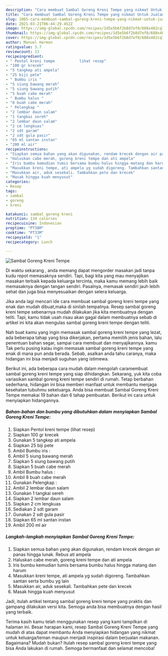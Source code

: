 ```yaml
---
description: "Cara membuat Sambal Goreng Kreni Tempe yang nikmat Untuk Jualan"
title: "Cara membuat Sambal Goreng Kreni Tempe yang nikmat Untuk Jualan"
slug: 1065-cara-membuat-sambal-goreng-kreni-tempe-yang-nikmat-untuk-jualan
date: 2021-03-21T06:44:29.452Z
image: https://img-global.cpcdn.com/recipes/1d5e5b6f2b8d7ef0/680x482cq70/sambal-goreng-kreni-tempe-foto-resep-utama.jpg
thumbnail: https://img-global.cpcdn.com/recipes/1d5e5b6f2b8d7ef0/680x482cq70/sambal-goreng-kreni-tempe-foto-resep-utama.jpg
cover: https://img-global.cpcdn.com/recipes/1d5e5b6f2b8d7ef0/680x482cq70/sambal-goreng-kreni-tempe-foto-resep-utama.jpg
author: Manuel Harmon
ratingvalue: 3.7
reviewcount: 13
recipeingredient:
- " Pentol kreni tempe           lihat resep"
- "100 gr krecek"
- "5 tangkep ati ampela"
- "25 biji pete"
- " Bumbu iris "
- "5 siung bawang merah"
- "5 siung bawang putih"
- "5 buah cabe merah"
- " Bumbu halus "
- "8 buah cabe merah"
- " Pelengkap "
- "2 lembar daun salam"
- "1 tangkai sereh"
- "2 lembar daun salam"
- "2 cm lengkuas"
- "2 sdt garam"
- "2 sdt gula pasir"
- "65 ml santan instan"
- "200 ml air"
recipeinstructions:
- "Siapkan semua bahan yang akan digunakan, rendam krecek dengan air panas hingga lunak. Rebus ati ampela"
- "Haluskan cabe merah, goreng kreni tempe dan ati ampela"
- "Iris bumbu kemudian tumis bersama bumbu halus hingga matang dan harum"
- "Masukkan kreni tempe, ati ampela yg sudah digoreng. Tambahkan santan serta bumbu yg lain"
- "Masukkan air, aduk sesekali. Tambahkan pete dan krecek"
- "Masak hingga kuah menyusut"
categories:
- Resep
tags:
- sambal
- goreng
- kreni

katakunci: sambal goreng kreni 
nutrition: 134 calories
recipecuisine: Indonesian
preptime: "PT38M"
cooktime: "PT33M"
recipeyield: "1"
recipecategory: Lunch

---
```



![Sambal Goreng Kreni Tempe](https://img-global.cpcdn.com/recipes/1d5e5b6f2b8d7ef0/680x482cq70/sambal-goreng-kreni-tempe-foto-resep-utama.jpg)

Di waktu  sekarang , anda memang dapat mengorder masakan jadi tanpa kudu repot memasaknya sendiri. Tapi, bagi kita yang mau menyajikan masakan terbaik kepada keluarga tercinta, maka kamu memang lebih baik memasaknya dengan tangan sendiri. Pasalnya, memasak sendiri jauh lebih sehat dan juga bisa menyesuaikan dengan selera keluarga.

Jika anda lagi mencari ide cara membuat sambal goreng kreni tempe yang enak dan mudah dibuat,maka di sinilah tempatnya. Resep sambal goreng kreni tempe  sebenarnya mudah dilakukan jika kita membuatnya dengan teliti. Tapi, kamu tidak usah risau akan gagal dalam membuatnya 
sebab di artikel ini kita akan mengulas sambal goreng kreni tempe dengan teliti.  



Nah buat kamu yang ingin memasak sambal goreng kreni tempe yang lezat, ada beberapa tahap yang bisa dikerjakan, pertama memilih jenis bahan, lalu penentuan bahan segar, sampai cara membuat dan menyajikannya. kamu Tak perlu pusing kalau ingin memasak sambal goreng kreni tempe yang enak di mana pun anda berada. Sebab, asalkan anda  tahu caranya, maka hidangan ini bisa menjadi suguhan yang istimewa.

Berikut ini, ada beberapa cara mudah dalam mengolah caramembuat sambal goreng kreni tempe yang siap dihidangkan. Sekarang, yuk kita coba variasikan sambal goreng kreni tempe sendiri di rumah. Tetap berbahan sederhana, hidangan ini bisa memberi manfaat untuk membantu menjaga kesehatan tubuhmu sekeluarga. Anda bisa membuat Sambal Goreng Kreni Tempe memakai 19 bahan dan 6 tahap pembuatan. Berikut ini cara untuk menyiapkan hidangannya.

<!--inarticleads1-->

##### Bahan-bahan dan bumbu yang dibutuhkan dalam menyiapkan Sambal Goreng Kreni Tempe:

1. Siapkan  Pentol kreni tempe           (lihat resep)
1. Siapkan 100 gr krecek
1. Gunakan 5 tangkep ati ampela
1. Siapkan 25 biji pete
1. Ambil  Bumbu iris :
1. Ambil 5 siung bawang merah
1. Siapkan 5 siung bawang putih
1. Siapkan 5 buah cabe merah
1. Ambil  Bumbu halus :
1. Ambil 8 buah cabe merah
1. Gunakan  Pelengkap :
1. Ambil 2 lembar daun salam
1. Gunakan 1 tangkai sereh
1. Siapkan 2 lembar daun salam
1. Siapkan 2 cm lengkuas
1. Sediakan 2 sdt garam
1. Gunakan 2 sdt gula pasir
1. Siapkan 65 ml santan instan
1. Ambil 200 ml air




<!--inarticleads2-->

##### Langkah-langkah menyiapkan Sambal Goreng Kreni Tempe:

1. Siapkan semua bahan yang akan digunakan, rendam krecek dengan air panas hingga lunak. Rebus ati ampela
1. Haluskan cabe merah, goreng kreni tempe dan ati ampela
1. Iris bumbu kemudian tumis bersama bumbu halus hingga matang dan harum
1. Masukkan kreni tempe, ati ampela yg sudah digoreng. Tambahkan santan serta bumbu yg lain
1. Masukkan air, aduk sesekali. Tambahkan pete dan krecek
1. Masak hingga kuah menyusut




Jadi, itulah artikel tentang  sambal goreng kreni tempe  yang praktis dan gampang dilakukan versi kita. Semoga anda bisa membuatnya dengan hasil yang terbaik. 

Terima kasih kamu telah menggunakan resep yang kami tampilkan di halaman ini. Besar harapan kami, resep  Sambal Goreng Kreni Tempe yang mudah di atas dapat membantu Anda menyiapkan hidangan yang nikmat untuk keluarga/teman maupun menjadi inspirasi dalam berjualan makanan. Bagaimana? Mudah bukan? Itulah resep sambal goreng kreni tempe yang bisa Anda lakukan di rumah. Semoga bermanfaat dan selamat mencoba!

